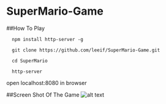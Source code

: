 # SuperMario-Game
##How To Play
```
  npm install http-server -g
```

```
  git clone https://github.com/leeif/SuperMario-Game.git
```

```
  cd SuperMario
```

```
  http-server
```
  open localhost:8080 in browser

##Screen Shot Of The Game
![alt text](http://findlee.space/supermario/screenshot/screenshot-1.png "screenshot-1")
